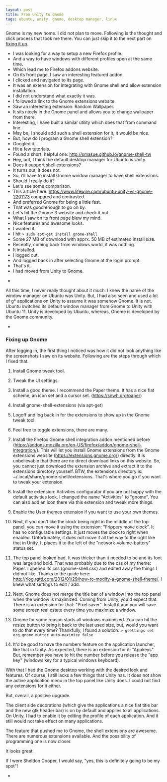 ```yaml
---
layout: post
title: From Unity to Gnome
tags: ubuntu, unity, gnome, desktop manager, linux
---
```


Gnome is my new home. I did not plan to move. Following is the thought and click process that took me there. You can just skip it to the next part on [fixing it up](#fixing-up-gnome). 

* I was looking for a way to setup a new Firefox profile.
* And a way to have windows with different profiles open at the same time.
* Which lead me to Firefox addons website.
* On its front page, I saw an interesting featured addon.
* I clicked and navigated to its page.
* It was an extension for integrating with Gnome shell and allow extension installation.
* I did not understand what exactly it was.
* I followed a link to the Gnome extensions website.
* Saw an interesting extension: Random Wallpaper.
* It sits nicely in the Gnome panel and allows you to change wallpaper from there.
* Interesting, I have built a similar utility which does that from command line.
* May be, I should add such a shell extension for it, it would be nice.
* But, how do I program a Gnome shell extension?
* Googled it.
* Hit a few tutorials.
* Found a short, helpful one: <http://smasue.github.io/gnome-shell-tw>
* Hey, but, I think the default desktop manager for Ubuntu is Unity.
* Does it support shell extensions?
* It turns out, it does not.
* So, i'll have to install Gnome window manager to have shell extensions.
* Should I really  do it?
* Let's see some comparison.
* This article here: <https://www.lifewire.com/ubuntu-unity-vs-gnome-2201173> compared and contrasted.
* And preferred Gnome for being a little fast.
* That was good enough to go on by.
* Let's hit the Gnome 3 website and check it out.
* What I saw on its front page blew my mind.
* Nice features and awesome looks.
* I wanted it.
* I hit `> sudo apt-get install gnome-shell`
* Some 27 MB of download with apprx. 50 MB of estimated install size.
* Recently, coming back from windows world, it was nothing.
* It installed.
* I logged out.
* And logged back in after selecting Gnome at the login prompt.
* That's it.
* I had moved from Unity to Gnome.
 
-

All this time, I never really thought about it much. I knew the name of the window manager on Ubuntu was Unity. But, I had also seen and used a lot of g* applications on Unity to assume it was somehow Gnome. It is not. Ubuntu switched its default window manager from Gnome to Unity with Ubuntu 11. Unity is developed by Ubuntu, whereas, Gnome is developed by the Gnome community.

-

<a name="fixing-up-gnome"></a>
### Fixing up Gnome

After logging in, the first thing I noticed was how it did not look anything like the screenshots I saw on its website. Following are the steps through which I fixed that.

1. Install Gnome tweak tool.

2. Tweak the UI settings.

3. Install a good theme. I recommend the Paper theme. It has a nice flat scheme, an icon set and a cursor set. (<https://snwh.org/paper>)

4. Install gnome-shell-extensions (via apt-get)

5. Logoff and log back in for the extensions to show up in the Gnome tweak tool.

6. Feel free to toggle extensions, there are many.

7. Install the Firefox Gnome shell integration addon mentioned before (<https://addons.mozilla.org/en-US/firefox/addon/gnome-shell-integration/>). This will let you install Gnome extensions from the Gnome extensions website (<https://extensions.gnome.org/>) directly. It is unbelievable that there are no direct download links on this website. So, you cannot just download the extension archive and extract it to the extensions directory yourself. BTW, the extensions directory is: ~/.local/share/gnome-shell/extensions. That's where you go if you want to tweak your extension.

8. Install the extension: Activities configurator if you are not happy with the default activities look. I changed the name "Activities" to "gnome". You can also add an icon there via this extension and tweak more things.

9. Enable the User themes extension if you want to use your own themes.

10. Next, if you don't like the clock being right in the middle of the top panel, you can move it using the extension: "Frippery move clock". It has no configurable settings. It just moves the clock to right when enabled. Unfortunately, it does not move it all the way to the right like that in Unity. It places it to the left of the "network-volume-battery" status set.

11. The top panel looked bad. It was thicker than it needed to be and its font was large and bold. That was probably due to the css of my theme: Paper. I opened its css (gnome-shell.css) and edited away the things I did not like. Thanks to the guide here: <http://rlog.rgtti.com/2012/01/29/how-to-modify-a-gnome-shell-theme/>, I knew what settings to edit / add.

12. Next, Gnome does not merge the title bar of a window into the top panel when the window is maximized. Coming from Unity, you'd expect that. There is an extension for that: "Pixel saver". Install it and you will save some screen real estate every time you maximize a window.

13. Gnome for some reason starts all windows maximized. You can hit the resize button to bring it back to the last used size, but, would you want to do that every time? Thankfully, I found a solution:
`> gsettings set org.gnome.mutter auto-maximize false`

14. It'd be good to have the numbers feature on the application launcher, like that in Unity. As expected, there is an extension for it: "Appkeys". But, remember you have to hit the number before you release the "app key" (windows key for a typical windows keyboard).


With that I had the Gnome desktop working with the desired look and features. Of course, I still lacks a few things that Unity has. It does not show the active application menu in the top panel like Unity does. I could not find any extensions for it either.

But, overall, a positive upgrade.

The client side decorations (which give the applications a nice flat title bar and the new gtk header bar) is on by default and applies to all applications. On Unity, I had to enable it by editing the profile of each application. And it still would not take effect on many applications.

The feature that pushed me to Gnome, the shell extensions are awesome. There are numerous extensions available. And the possibility of programming one is now closer.

It looks great.

If I were Sheldon Cooper, I would say, "yes, this is definitely going to be my spot"!

-

